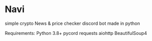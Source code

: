 # Navi
simple crypto News & price checker discord bot made in python


Requirements:
Python 3.8+
pycord
requests
aiohttp
BeautifulSoup4
